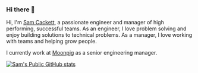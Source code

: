 ### Hi there 👋
Hi, I'm [Sam Cackett](https://samcackett.com), a passionate engineer and manager of high performing, successful teams. As an engineer, I love problem solving and enjoy building solutions to technical problems. As a manager, I love working with teams and helping grow people. 

I currently work at [Moonpig](https://moonpig.com) as a senior engineering manager. 

[![Sam's Public GitHub stats](https://github-readme-stats.vercel.app/api?username=samcackett&theme=dracula)](https://github.com/samcackett/github-readme-stats)

<!--
**samcackett/samcackett** is a ✨ _special_ ✨ repository because its `README.md` (this file) appears on your GitHub profile.

Here are some ideas to get you started:

- 🔭 I’m currently working on ...
- 🌱 I’m currently learning ...
- 👯 I’m looking to collaborate on ...
- 🤔 I’m looking for help with ...
- 💬 Ask me about ...
- 📫 How to reach me: ...
- 😄 Pronouns: ...
- ⚡ Fun fact: ...
-->
